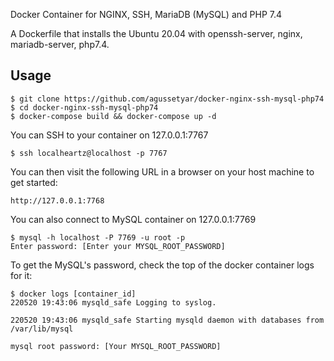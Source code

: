 Docker Container for NGINX, SSH, MariaDB (MySQL) and PHP 7.4

A Dockerfile that installs the Ubuntu 20.04 with openssh-server, nginx, mariadb-server, php7.4.

## Usage
```
$ git clone https://github.com/agussetyar/docker-nginx-ssh-mysql-php74
$ cd docker-nginx-ssh-mysql-php74
$ docker-compose build && docker-compose up -d
```

You can SSH to your container on 127.0.0.1:7767
```
$ ssh localheartz@localhost -p 7767
```

You can then visit the following URL in a browser on your host machine to get started:
```
http://127.0.0.1:7768
```

You can also connect to MySQL container on 127.0.0.1:7769
```
$ mysql -h localhost -P 7769 -u root -p
Enter password: [Enter your MYSQL_ROOT_PASSWORD]
```

To get the MySQL's password, check the top of the docker container logs for it:
```
$ docker logs [container_id]
220520 19:43:06 mysqld_safe Logging to syslog.

220520 19:43:06 mysqld_safe Starting mysqld daemon with databases from /var/lib/mysql

mysql root password: [Your MYSQL_ROOT_PASSWORD]
```